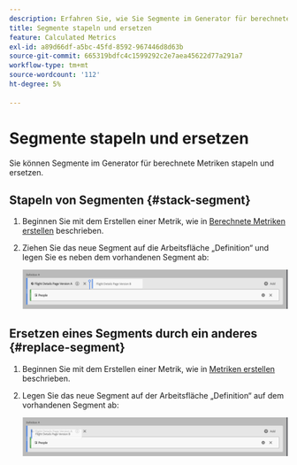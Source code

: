 ```yaml
---
description: Erfahren Sie, wie Sie Segmente im Generator für berechnete Metriken stapeln und ersetzen.
title: Segmente stapeln und ersetzen
feature: Calculated Metrics
exl-id: a89d66df-a5bc-45fd-8592-967446d8d63b
source-git-commit: 665319bdfc4c1599292c2e7aea45622d77a291a7
workflow-type: tm+mt
source-wordcount: '112'
ht-degree: 5%

---
```


# Segmente stapeln und ersetzen

Sie können Segmente im Generator für berechnete Metriken stapeln und ersetzen.

## Stapeln von Segmenten {#stack-segment}

1. Beginnen Sie mit dem Erstellen einer Metrik, wie in [Berechnete Metriken erstellen](cm-build-metrics.md) beschrieben.

1. Ziehen Sie das neue Segment auf die Arbeitsfläche „Definition“ und legen Sie es neben dem vorhandenen Segment ab:

   ![Arbeitsfläche mit der US-Besuchermetrik neben den bestehenden „International Visitors“ entfernt.](assets/segment-stack.png)

## Ersetzen eines Segments durch ein anderes {#replace-segment}

1. Beginnen Sie mit dem Erstellen einer Metrik, wie in [Metriken erstellen](cm-build-metrics.md) beschrieben.

1. Legen Sie das neue Segment auf der Arbeitsfläche „Definition“ auf dem vorhandenen Segment ab:

   ![Arbeitsfläche mit der Definition der US-Besucher, die über der Metrik „Internationale Besucher“ abgelegt wurden.](assets/segment-replace.png)
